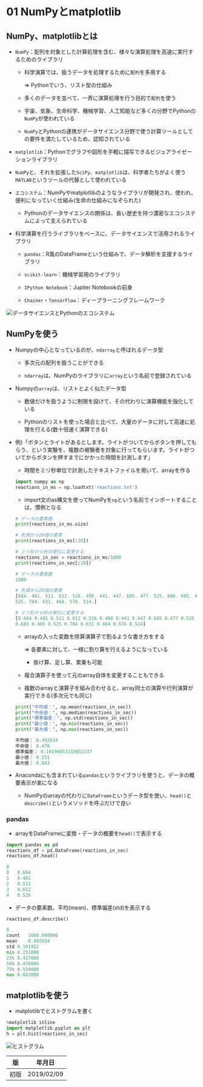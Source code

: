 01 NumPyとmatplotlib
====================

## NumPy、matplotlibとは

* `NumPy`：配列を対象とした計算処理を含む、様々な演算処理を高速に実行するためのライブラリ

  * 科学演算では、扱うデータを処理するために`配列`を多用する

    => Pythonでいう、リスト型の仕組み

  * 多くのデータを並べて、一斉に演算処理を行う目的で`配列`を使う

  * 宇宙、気象、生命科学、機械学習、人工知能など多くの分野でPythonの`NumPy`が使われている

  * `NumPy`とPythonの連携がデータサイエンス分野で使う計算ツールとしての要件を満たしているため、認知されている

* `matplotlib`：Pythonでグラフや図形を手軽に描写できるビジュアライゼーションライブラリ

* `NumPy`と、それを拡張した`SciPy`、`matplotlib`は、科学者たちがよく使う`MATLAB`というツールの代替として使われている

* `エコシステム`：NumPyやmatplotlibのようなライブラリが開発され、使われ、便利になっていく仕組み(生命の仕組みになぞられた)

  * Pythonのデータサイエンスの関係は、長い歴史を持つ濃密なエコシステムによって支えられている

* 科学演算を行うライブラリをベースに、データサイエンスで活用されるライブラリ

  * `pandas`：R風のDataFrameという仕組みで、データ解析を支援するライブラリ

  * `scikit-learn`：機械学習用のライブラリ

  * `IPython Notebook`：Jupiter Notebookの前身

  * `Chainer`・`TensorFlow`：ディープラーニングフレームワーク

![データサイエンスとPythonのエコシステム](./images/データサイエンスとPythonのエコシステム.png)



## NumPyを使う

* Numpyの中心となっているのが、`ndarray`と呼ばれるデータ型

  * 多次元の配列を扱うことができる

  * `ndarray`は、NumPyのライブラリに`array`という名前で登録されている

* Numpyの`array`は、リストとよく似たデータ型

  * 数値だけを扱うように制限を設けて、その代わりに演算機能を強化している

  * Pythonのリストを使った場合と比べて、大量のデータに対して高速に処理を行える(数十倍速く演算できる)

* 例)「ボタンとライトがあるとします。ライトがついてからボタンを押してもらう、という実験を、複数の被験者を対象に行ってもらいます。ライトがついてからボタンを押すまでにかかった時間を計測します」

  * 時間をミリ秒単位で計測したテキストファイルを用いて、arrayを作る

  ```python
  import numpy as np
  reactions_in_ms = np.loadtxt('reactions.txt')
  ```

  * import文のas構文を使ってNumPyを`np`という名前でインポートすることは、慣例となる

  ```python
  # データの要素数
  print(reactions_in_ms.size)

  # 先頭から20個の要素
  print(reactions_in_ms[:20])

  # ミリ秒から秒の単位に変更する
  reactions_in_sec = reactions_in_ms/1000
  print(reactions_in_sec[:20])
  ```

  ```python
  # データの要素数
  1000

  # 先頭から20個の要素
  [664. 481. 511. 612. 526. 498. 441. 447. 685. 477. 525. 686. 685. 485.
  525. 704. 631. 464. 576. 514.]

  # ミリ秒から秒の単位に変更する
  [0.664 0.481 0.511 0.612 0.526 0.498 0.441 0.447 0.685 0.477 0.525 0.686
  0.685 0.485 0.525 0.704 0.631 0.464 0.576 0.514]
  ```

  * arrayの入った変数を除算演算子で割るような書き方をする

    => 各要素に対して、一様に割り算を行えるようになっている

    * 掛け算、足し算、累乗も可能

  * 複合演算子を使って元のarray自体を変更することもできる

  * 複数のarrayと演算子を組み合わせると、array同士の演算や行列演算が実行できる(多次元でも同じ)

  ```python
  print("平均値：", np.mean(reactions_in_sec))
  print("中央値：", np.median(reactions_in_sec))
  print("標準偏差：", np.std(reactions_in_sec))
  print("最小値：", np.min(reactions_in_sec))
  print("最大値：", np.max(reactions_in_sec))
  ```

  ```python
  平均値： 0.492834
  中央値： 0.478
  標準偏差： 0.10190053210852237
  最小値： 0.251
  最大値： 0.843
  ```

* Anacondaにも含まれている`pandas`というライブラリを使うと、データの概要表示が楽になる

  * NumPyのarrayの代わりに`DataFrame`というデータ型を使い、`head()`と`describe()`というメソッドを呼ぶだけで良い



### pandas

* arrayをDataFrameに変換・データの概要を`head()`で表示する

```python
import pandas as pd
reactions_df = pd.DataFrame(reactions_in_sec)
reactions_df.head()
```

```python
0
0	0.664
1	0.481
2	0.511
3	0.612
4	0.526
```

* データの要素数、平均(mean)、標準偏差(std)を表示する

```python
reactions_df.describe()
```

```python
0
count	1000.000000
mean	0.492834
std	0.101952
min	0.251000
25%	0.417000
50%	0.478000
75%	0.559000
max	0.843000
```



## matplotlibを使う

* matplotlibでヒストグラムを書く

```python
%matplotlib inline
import matplotlib.pyplot as plt
h = plt.hist(reactions_in_sec)
```

![ヒストグラム](./images/ヒストグラム.png)



| 版 |  年月日   |
|---|----------|
|初版|2019/02/09|
